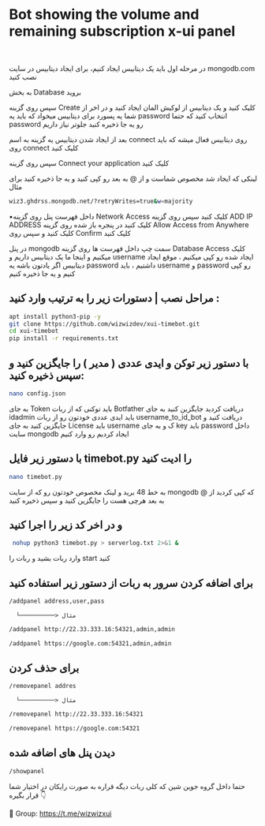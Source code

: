 # Bot showing the volume and remaining subscription x-ui panel

<br>

 در مرحله اول باید یک دیتابیس ایجاد کنیم، برای ایجاد دیتابیس در سایت mongodb.com نصب کنید 

به بخش Database بروید

سپس روی گزینه Create کلیک کنید و یک دیتابیس از لوکیش المان ایجاد کنید و در اخر از شما یه پسورد برای دیتابیس میخواد که باید یه password انتخاب کنید که حتما password رو یه جا ذخیره کنید جلوتر نیاز داریم

بعد از ایجاد شدن دیتابیس یه گزینه به اسم connect روی دیتابیس فعال میشه که باید روی connect کلیک کنید 

سپس روی گزینه Connect your application کلیک کنید

لینکی که ایجاد شد مخصوص شماست و از @ به بعد رو کپی کنید و یه جا ذخیره کنید برای مثال 
```sh
wiz3.ghdrss.mongodb.net/?retryWrites=true&w=majority
```

▪️داخل فهرست پنل روی گزینه Network Access کلیک کنید سپس روی گزینه   ADD IP ADDRESS کلیک کنید در پنجره باز شده روی گزینه  Allow Access from Anywhere کلیک کنید و سپس روی Confirm کلیک کنید

 در پنل mongodb سمت چپ داخل فهرست ها روی گزینه Database Access کلیک میکنیم و اینجا ما یک دیتابیس داریم و username ایجاد شده رو کپی میکنیم ، موقع ایجاد دیتابیس اگر یادتون باشه یه password داشتیم ، باید username و password رو کپی کنیم و یه جا ذخیره کنیم

## مراحل نصب | دستورات زیر را به ترتیب وارد کنید :


```sh
apt install python3-pip -y
git clone https://github.com/wizwizdev/xui-timebot.git
cd xui-timebot
pip install -r requirements.txt
```

## با دستور زیر توکن و ایدی عددی ( مدیر ) را جایگزین کنید و سپس ذخیره کنید: 

```sh
nano config.json
```

به جای Token باید توکنی که از ربات Botfather دریافت کردید جایگزین کنید
به جای idadmin باید ایدی عددی خودتون رو از ربات  username_to_id_bot دریافت کنید و جایگزین کنید
به جای License باید username ک و به جای key باید password داخل سایت mongodb ایجاد کردیم رو وارد کنیم 


## با دستور زیر فایل timebot.py را ادیت کنید

```sh
nano timebot.py
```

به خط 48 برید و لینک مخصوص خودتون رو که از سایت mongodb که کپی کردید از @ به بعد هرچی هست را جایگزین کنید و سپس ذخیره کنید


## و در اخر کد زیر را اجرا کنید 

```sh
 nohup python3 timebot.py > serverlog.txt 2>&1 &
```

وارد ربات بشید و ربات را  start کنید 

## برای اضافه کردن سرور به ربات از دستور زیر استفاده کنید

```sh
/addpanel address,user,pass
```
      └──────────> مثال
```sh
/addpanel http://22.33.333.16:54321,admin,admin
```
```sh
/addpanel https://google.com:54321,admin,admin
```

## برای حذف کردن
```sh
/removepanel addres
```
      └──────────> مثال
```sh
/removepanel http://22.33.333.16:54321
```
```sh
/removepanel https://google.com:54321
```

## دیدن پنل های اضافه شده
```sh
/showpanel
```

حتما داخل گروه جوین شین که کلی ربات دیگه قراره به صورت رایکان در اختیار شما قرار بگیره 👇

💎 Group: https://t.me/wizwizxui 
